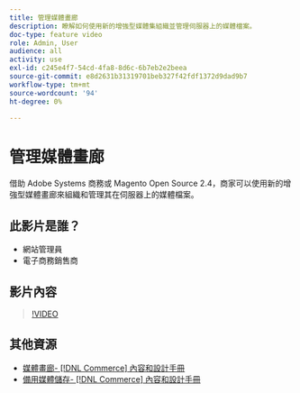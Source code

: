 ```yaml
---
title: 管理媒體畫廊
description: 瞭解如何使用新的增強型媒體集組織並管理伺服器上的媒體檔案。
doc-type: feature video
role: Admin, User
audience: all
activity: use
exl-id: c245e4f7-54cd-4fa8-8d6c-6b7eb2e2beea
source-git-commit: e8d2631b31319701beb327f42fdf1372d9dad9b7
workflow-type: tm+mt
source-wordcount: '94'
ht-degree: 0%

---
```


# 管理媒體畫廊

借助 Adobe Systems 商務或 Magento Open Source 2.4，商家可以使用新的增強型媒體畫廊來組織和管理其在伺服器上的媒體檔案。

## 此影片是誰？

- 網站管理員
- 電子商務銷售商

## 影片內容

>[!VIDEO](https://video.tv.adobe.com/v/343785?quality=12&learn=on)

## 其他資源

- [媒體畫廊-  [!DNL Commerce]  內容和設計手冊](https://experienceleague.adobe.com/docs/commerce-admin/content-design/media/gallery/media-gallery.html)
- [備用媒體儲存-  [!DNL Commerce]  內容和設計手冊](https://experienceleague.adobe.com/docs/commerce-admin/content-design/media/storage/media-storage.html)
